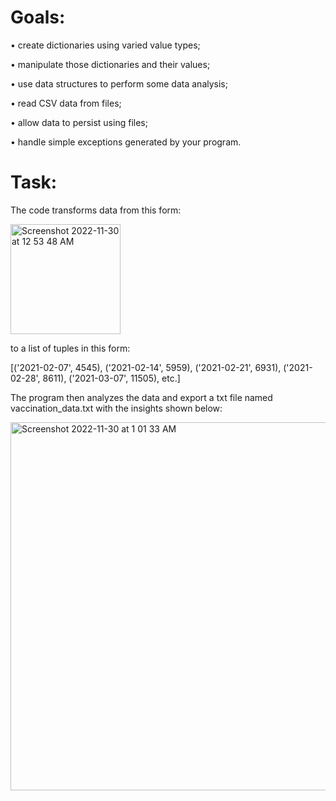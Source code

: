 # Goals:
• create dictionaries using varied value types;

• manipulate those dictionaries and their values;

• use data structures to perform some data analysis;

• read CSV data from files;

• allow data to persist using files;

• handle simple exceptions generated by your program.

# Task:
The code transforms data from this form:

<img width="176" alt="Screenshot 2022-11-30 at 12 53 48 AM" src="https://user-images.githubusercontent.com/119257994/204719021-fb8a7ba3-30cf-4ecb-8706-aacc562ae507.png">

to a list of tuples in this form: 

[('2021-02-07', 4545), ('2021-02-14', 5959), ('2021-02-21', 6931), ('2021-02-28', 8611), ('2021-03-07', 11505), etc.]

The program then analyzes the data and export a txt file named vaccination_data.txt with the insights shown below:

<img width="589" alt="Screenshot 2022-11-30 at 1 01 33 AM" src="https://user-images.githubusercontent.com/119257994/204719717-a88b8d31-0158-4d7b-8cea-1eccc4a67893.png">
